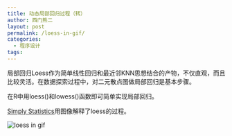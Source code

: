 ```yaml
---
title: 动态局部回归过程（转）
author: 西门熊二
layout: post
permalink: /loess-in-gif/
categories:
  - 程序设计
tags:
---
```

局部回归Loess作为简单线性回归和最近邻KNN思想结合的产物，不仅直观，而且比较灵活。在数据探索过程中，对二元散点图做局部回归是基本步骤。

在R中用loess()和lowess()函数即可简单实现局部回归。

[Simply Statistics][1]用图像解释了loess的过程。

![loess in gif][2]

 [1]: http://simplystatistics.org/2014/02/13/loess-explained-in-a-gif/loess/
 [2]: http://simplystatistics.org/wp-content/uploads/2014/02/loess.gif
